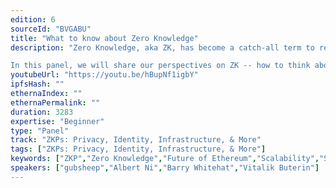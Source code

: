 ```yaml
---
edition: 6
sourceId: "BVGABU"
title: "What to know about Zero Knowledge"
description: "Zero Knowledge, aka ZK, has become a catch-all term to represent much of \"modern\" or \"advanced\" cryptography -- especially cryptography that's relevant to the future of blockchains. 

In this panel, we will share our perspectives on ZK -- how to think about it, what to look out for, and what to focus in on. We'll also discuss how ZK may alter and complement Ethereum's own future."
youtubeUrl: "https://youtu.be/hBupNf1igbY"
ipfsHash: ""
ethernaIndex: ""
ethernaPermalink: ""
duration: 3283
expertise: "Beginner"
type: "Panel"
track: "ZKPs: Privacy, Identity, Infrastructure, & More"
tags: ["ZKPs: Privacy, Identity, Infrastructure, & More"]
keywords: ["ZKP","Zero Knowledge","Future of Ethereum","Scalability","Security","Privacy"]
speakers: ["gubsheep","Albert Ni","Barry Whitehat","Vitalik Buterin"]
---
```

